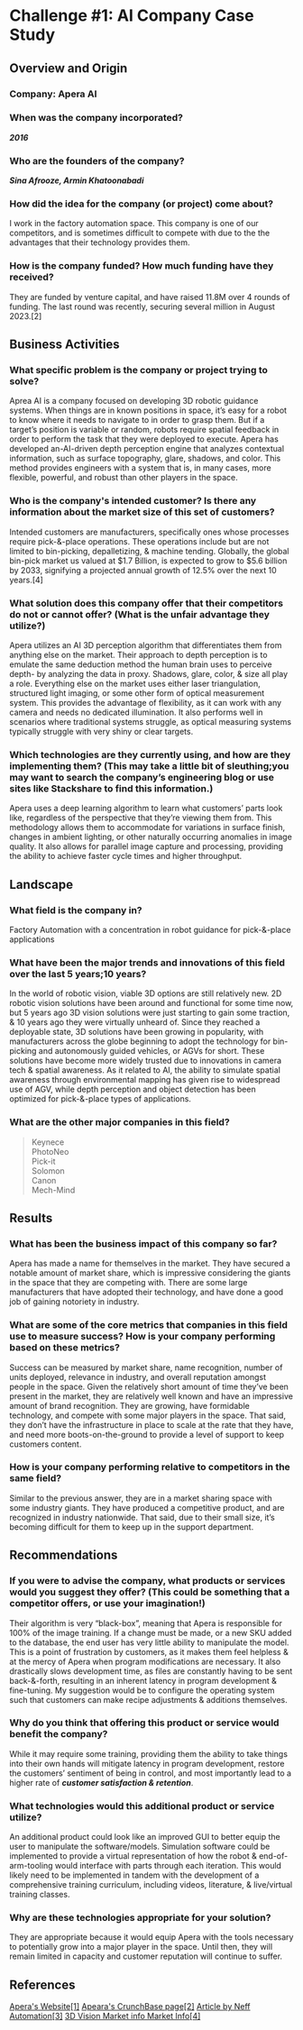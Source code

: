 # Challenge #1: AI Company Case Study

## Overview and Origin

### Company: Apera AI

### When was the company incorporated?

***2016***

### Who are the founders of the company?

***Sina Afrooze, Armin Khatoonabadi***

### How did the idea for the company (or project) come about?

I work in the factory automation space. This company is one of our competitors, and is sometimes difficult to compete with due to the the advantages that their technology provides them. 

### How is the company funded? How much funding have they received?

They are funded by venture capital, and have raised 11.8M over 4 rounds of funding. The last round was recently, securing several million in August 2023.[2]
## Business Activities

### What specific problem is the company or project trying to solve?

Aprea AI is a company focused on developing 3D robotic guidance systems. When things are in known positions in space, it’s easy for a robot to know where it needs to navigate to in order to grasp them. But if a target’s position is variable or random, robots require spatial feedback in order to perform the task that they were deployed to execute. Apera has developed an-AI-driven depth perception engine that analyzes contextual information, such as surface topography, glare, shadows, and color. This method provides engineers with a system that is, in many cases, more flexible, powerful, and robust than other players in the space.


### Who is the company's intended customer? Is there any information about the market size of this set of customers?

Intended customers are manufacturers, specifically ones whose processes require pick-&-place operations. These operations include but are not limited to bin-picking, depalletizing, & machine tending. Globally, the global bin-pick market us valued at $1.7 Billion, is expected to grow to $5.6 billion by 2033, signifying a projected annual growth of 12.5% over the next 10 years.[4]

### What solution does this company offer that their competitors do not or cannot offer? (What is the unfair advantage they utilize?)

Apera utilizes an AI 3D perception algorithm that differentiates them from anything else on the market. Their approach to depth perception  is to emulate the same deduction method the human brain uses to perceive depth- by analyzing the data in proxy. Shadows, glare, color, & size all play a role. Everything else on the market uses either laser triangulation, structured light imaging, or some other form of optical measurement system. This provides the advantage of flexibility, as it can work with any camera and needs no dedicated illumination. It also performs well in scenarios where traditional systems struggle, as optical measuring systems typically struggle with very shiny or clear targets.

### Which technologies are they currently using, and how are they implementing them? (This may take a little bit of sleuthing;you may want to search the company’s engineering blog or use sites like Stackshare to find this information.)

Apera uses a deep learning algorithm to learn what customers’ parts look like, regardless of the perspective that they’re viewing them from. This methodology allows them to accommodate for variations in surface finish, changes in ambient lighting, or other naturally occurring anomalies in image quality. It also allows for parallel image capture and processing, providing the ability to achieve faster cycle times and higher throughput.

## Landscape

### What field is the company in?

Factory Automation with a concentration in robot guidance for pick-&-place applications

### What have been the major trends and innovations of this field over the last 5 years;10 years?

In the world of robotic vision, viable 3D options are still relatively new. 2D robotic vision solutions have been around and functional for some time now, but 5 years ago 3D vision solutions were just starting to gain some traction, & 10 years ago they were virtually unheard of. Since they reached a deployable state, 3D solutions have been growing in popularity, with manufacturers across the globe beginning to adopt the technology for bin-picking and autonomously guided vehicles, or AGVs for short. These solutions have become more widely trusted due to innovations in camera tech & spatial awareness. As it related to AI, the ability to simulate spatial awareness through environmental mapping has given rise to widespread use of AGV, while depth perception and object detection has been optimized for pick-&-place types of applications. 

### What are the other major companies in this field?

>Keynece   
PhotoNeo  
Pick-it  
Solomon  
Canon  
Mech-Mind  

## Results

### What has been the business impact of this company so far?

Apera has made a name for themselves in the market. They have secured a notable amount of market share, which is impressive considering the giants in the space that they are competing with. There are some large manufacturers that have adopted their technology, and have done a good job of gaining notoriety in industry.


### What are some of the core metrics that companies in this field use to measure success? How is your company performing based on these metrics?

Success can be measured by market share, name recognition, number of units deployed, relevance in industry, and overall reputation amongst people in the space. Given the relatively short amount of time they’ve been present in the market, they are relatively well known and have an impressive amount of brand recognition. They are growing, have formidable technology, and compete with some major players in the space. That said, they don’t have the infrastructure in place to scale at the rate that they have, and need more boots-on-the-ground to provide a level of support to keep customers content. 

### How is your company performing relative to competitors in the same field?

Similar to the previous answer, they are in a market sharing space with some industry giants. They have produced a competitive product, and are recognized in industry nationwide. That said, due to their small size, it’s becoming difficult for them to keep up in the support department.

## Recommendations

### If you were to advise the company, what products or services would you suggest they offer? (This could be something that a competitor offers, or use your imagination!)

Their algorithm is very “black-box”, meaning that Apera is responsible for 100% of the image training. If a change must be made, or a new SKU added to the database, the end user has very little ability to manipulate the model. This is a point of frustration by customers, as it makes them feel helpless & at the mercy of Apera when program modifications are necessary. It also drastically slows development time, as files are constantly having to be sent back-&-forth, resulting in an inherent latency in program development & fine-tuning. My suggestion would be to configure the operating system such that customers can make recipe adjustments & additions themselves. 



### Why do you think that offering this product or service would benefit the company?

While it may require some training, providing them the ability to take things into their own hands will mitigate latency in program development, restore the customers’ sentiment of being in control, and most importantly lead to a higher rate of ***customer satisfaction & retention***.


### What technologies would this additional product or service utilize?

An additional product could look like an improved GUI to better equip the user to manipulate the software/models. Simulation software could be implemented to provide a virtual representation of how the robot & end-of-arm-tooling would interface with parts through each iteration. This would likely need to be implemented in tandem with the development of a comprehensive training curriculum, including videos, literature, & live/virtual training classes. 

### Why are these technologies appropriate for your solution?         

They are appropriate because it would equip Apera with the tools necessary to potentially grow into a major player in the space. Until then, they will remain limited in capacity and customer reputation will continue to suffer. 



## References

[Apera's Website[1]](https://apera.ai/)
[Apeara's CrunchBase page[2]](https://www.crunchbase.com/organization/apera)
[Article by Neff Automation[3]](https://neffautomation.com/apera)
[3D Vision Market info Market Info[4]](https://www.factmr.com/report/bin-picking-system-market#:~:text=Prominent%20bin%20picking%20system%20manufacturers%20are%20Apera%20AI%2C,Universal%20Robots%2C%20VISIO%20NERF%2C%20ZIVID%2C%20and%20other%20players.)